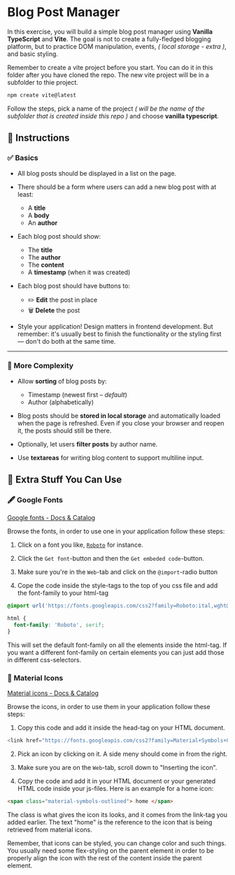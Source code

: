 # Blog Post Manager

In this exercise, you will build a simple blog post manager using **Vanilla TypeScript** and **Vite**. The goal is not to create a fully-fledged blogging platform, but to practice DOM manipulation, events, _( local storage - extra )_, and basic styling.

Remember to create a vite project before you start. You can do it in this folder after you have cloned the repo. The new vite project will be in a subfolder to thie project.

```bash
npm create vite@latest
```

Follow the steps, pick a name of the project _( will be the name of the subfolder that is created inside this repo )_ and choose **vanilla typescript**.

## 📌 Instructions

### ✅ Basics

- All blog posts should be displayed in a list on the page.

- There should be a form where users can add a new blog post with at least:

  - A **title**
  - A **body**
  - An **author**

- Each blog post should show:

  - The **title**
  - The **author**
  - The **content**
  - A **timestamp** (when it was created)

- Each blog post should have buttons to:

  - ✏️ **Edit** the post in place
  - 🗑️ **Delete** the post

- Style your application! Design matters in frontend development. But remember: it's usually best to finish the functionality or the styling first — don't do both at the same time.

---

### 🚀 More Complexity

- Allow **sorting** of blog posts by:

  - Timestamp (newest first – _default_)
  - Author (alphabetically)

- Blog posts should be **stored in local storage** and automatically loaded when the page is refreshed. Even if you close your browser and reopen it, the posts should still be there.

- Optionally, let users **filter posts** by author name.

- Use **textareas** for writing blog content to support multiline input.

## 🧰 Extra Stuff You Can Use

### 🖋️ Google Fonts

[Google fonts - Docs & Catalog](https://fonts.google.com/)

Browse the fonts, in order to use one in your application follow these steps:

1. Click on a font you like, [`Roboto`](https://fonts.google.com/specimen/Roboto) for instance.

2. Click the `Get font`-button and then the `Get embeded code`-button.

3. Make sure you're in the `Web`-tab and click on the `@import`-radio button

4. Cope the code inside the style-tags to the top of you css file and add the font-family to your html-tag

```css
@import url('https://fonts.googleapis.com/css2?family=Roboto:ital,wght@0,100;0,300;0,400;0,500;0,700;0,900;1,100;1,300;1,400;1,500;1,700;1,900&display=swap');

html {
  font-family: 'Roboto', serif;
}
```

This will set the default font-family on all the elements inside the html-tag. If you want a different font-family on certain elements you can just add those in different css-selectors.

### 🎨 Material Icons

[Material icons - Docs & Catalog](https://fonts.google.com/icons)

Browse the icons, in order to use them in your application follow these steps:

1. Copy this code and add it inside the head-tag on your HTML document.

```js
<link href="https://fonts.googleapis.com/css2?family=Material+Symbols+Outlined" rel="stylesheet" />
```

2. Pick an icon by clicking on it. A side meny should come in from the right.

3. Make sure you are on the `Web`-tab, scroll down to "Inserting the icon".

4. Copy the code and add it in your HTML document or your generated HTML code inside your js-files. Here is an example for a home icon:

```html
<span class="material-symbols-outlined"> home </span>
```

The class is what gives the icon its looks, and it comes from the link-tag you added earlier. The text "home" is the reference to the icon that is being retrieved from material icons.

Remember, that icons can be styled, you can change color and such things. You usually need some flex-styling on the parent element in order to be properly align the icon with the rest of the content inside the parent element.
